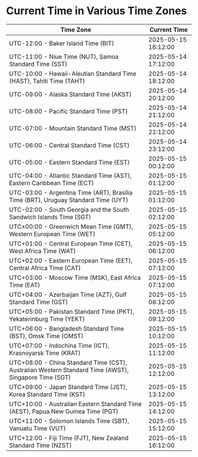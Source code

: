 # Current Time in Various Time Zones

| Time Zone | Current Time |
|-----------|--------------|
| UTC-12:00 - Baker Island Time (BIT) | 2025-05-15 16:12:00 |
| UTC-11:00 - Niue Time (NUT), Samoa Standard Time (SST) | 2025-05-14 17:12:00 |
| UTC-10:00 - Hawaii-Aleutian Standard Time (HAST), Tahiti Time (TAHT) | 2025-05-14 18:12:00 |
| UTC-09:00 - Alaska Standard Time (AKST) | 2025-05-14 20:12:00 |
| UTC-08:00 - Pacific Standard Time (PST) | 2025-05-14 21:12:00 |
| UTC-07:00 - Mountain Standard Time (MST) | 2025-05-14 22:12:00 |
| UTC-06:00 - Central Standard Time (CST) | 2025-05-14 23:12:00 |
| UTC-05:00 - Eastern Standard Time (EST) | 2025-05-15 00:12:00 |
| UTC-04:00 - Atlantic Standard Time (AST), Eastern Caribbean Time (ECT) | 2025-05-15 01:12:00 |
| UTC-03:00 - Argentina Time (ART), Brasília Time (BRT), Uruguay Standard Time (UYT) | 2025-05-15 01:12:00 |
| UTC-02:00 - South Georgia and the South Sandwich Islands Time (SGT) | 2025-05-15 02:12:00 |
| UTC±00:00 - Greenwich Mean Time (GMT), Western European Time (WET) | 2025-05-15 05:12:00 |
| UTC+01:00 - Central European Time (CET), West Africa Time (WAT) | 2025-05-15 06:12:00 |
| UTC+02:00 - Eastern European Time (EET), Central Africa Time (CAT) | 2025-05-15 07:12:00 |
| UTC+03:00 - Moscow Time (MSK), East Africa Time (EAT) | 2025-05-15 07:12:00 |
| UTC+04:00 - Azerbaijan Time (AZT), Gulf Standard Time (GST) | 2025-05-15 08:12:00 |
| UTC+05:00 - Pakistan Standard Time (PKT), Yekaterinburg Time (YEKT) | 2025-05-15 09:12:00 |
| UTC+06:00 - Bangladesh Standard Time (BST), Omsk Time (OMST) | 2025-05-15 10:12:00 |
| UTC+07:00 - Indochina Time (ICT), Krasnoyarsk Time (KRAT) | 2025-05-15 11:12:00 |
| UTC+08:00 - China Standard Time (CST), Australian Western Standard Time (AWST), Singapore Time (SGT) | 2025-05-15 12:12:00 |
| UTC+09:00 - Japan Standard Time (JST), Korea Standard Time (KST) | 2025-05-15 13:12:00 |
| UTC+10:00 - Australian Eastern Standard Time (AEST), Papua New Guinea Time (PGT) | 2025-05-15 14:12:00 |
| UTC+11:00 - Solomon Islands Time (SBT), Vanuatu Time (VUT) | 2025-05-15 15:12:00 |
| UTC+12:00 - Fiji Time (FJT), New Zealand Standard Time (NZST) | 2025-05-15 16:12:00 |
